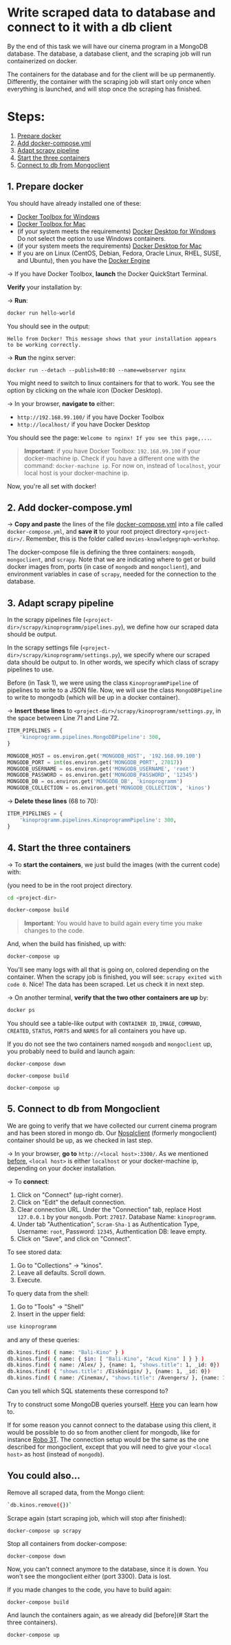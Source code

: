 # Write scraped data to database and connect to it with a db client

By the end of this task we will have our cinema program in a MongoDB database. The database, a database client, and the scraping job will run containerized on docker.

The containers for the database and for the client will be up permanently. Differently, the container with the scraping job will start only once when everything is launched, and will stop once the scraping has finished.


# Steps:

1. [Prepare docker](#step1)
2. [Add docker-compose.yml](#step2)
3. [Adapt scrapy pipeline](#step3)
4. [Start the three containers](#step4)
5. [Connect to db from Mongoclient](#step5)

## 1. Prepare docker <a name="step1"></a>

You should have already installed one of these:
* [Docker Toolbox for Windows](https://docs.docker.com/toolbox/toolbox_install_windows/#step-3-verify-your-installation)
* [Docker Toolbox for Mac](https://docs.docker.com/toolbox/toolbox_install_mac/#step-3-verify-your-installation)
* (if your system meets the requirements) [Docker Desktop for Windows](https://docs.docker.com/docker-for-windows/) Do not select the option to use Windows containers.
* (if your system meets the requirements) [Docker Desktop for Mac](https://docs.docker.com/docker-for-mac/)
* If you are on Linux (CentOS, Debian, Fedora, Oracle Linux, RHEL, SUSE, and Ubuntu), then you have the [Docker Engine](https://docs.docker.com/install/)

&#8594; If you have Docker Toolbox, **launch** the Docker QuickStart Terminal.

**Verify** your installation by:

&#8594; **Run**:

```bash
docker run hello-world
```

You should see in the output:

`Hello from Docker! This message shows that your installation appears to be working correctly.`

&#8594; **Run** the nginx server:

```
docker run --detach --publish=80:80 --name=webserver nginx
```

You might need to switch to linux containers for that to work. You see the option by clicking on the whale icon (Docker Desktop).

&#8594; In your browser, **navigate to** either:
* `http://192.168.99.100/` if you have Docker Toolbox
* `http://localhost/` if you have Docker Desktop

You should see the page: `Welcome to nginx! If you see this page,...`.

> **Important**: if you have Docker Toolbox: `192.168.99.100` if your docker-machine ip. Check if you have a different one with the command: `docker-machine ip`. For now on, instead of `localhost`, your local host is your docker-machine ip.

Now, you're all set with docker!


## 2. Add docker-compose.yml <a name="step2"></a>

&#8594; **Copy and paste** the lines of the file [docker-compose.yml](docker-compose.yml) into a file called `docker-compose.yml`, and **save it** to your root project directory `<project-dir>/`. Remember, this is the folder called `movies-knowledgegraph-workshop`.

The docker-compose file is defining the three containers: `mongodb`, `mongoclient`, and `scrapy`. Note that we are indicating where to get or build docker images from, ports (in case of `mongodb` and `mongoclient`), and environment variables in case of `scrapy`, needed for the connection to the database.


## 3. Adapt scrapy pipeline <a name="step3"></a>

In the scrapy pipelines file (`<project-dir>/scrapy/kinoprogramm/pipelines.py`), we define how our scraped data should be output.

In the scrapy settings file (`<project-dir>/scrapy/kinoprogramm/settings.py`), we specify where our scraped data should be output to. In other words, we specify which class of scrapy pipelines to use.

Before (in Task 1), we were using the class `KinoprogrammPipeline` of pipelines to write to a JSON file. Now, we will use the class `MongoDBPipeline` to write to mongodb (which will be up in a docker container).

&#8594; **Insert these lines** to `<project-dir>/scrapy/kinoprogramm/settings.py`, in the space between Line 71 and Line 72.

```python
ITEM_PIPELINES = {
    'kinoprogramm.pipelines.MongoDBPipeline': 300,
}

MONGODB_HOST = os.environ.get('MONGODB_HOST', '192.168.99.100')
MONGODB_PORT = int(os.environ.get('MONGODB_PORT', 27017))
MONGODB_USERNAME = os.environ.get('MONGODB_USERNAME', 'root')
MONGODB_PASSWORD = os.environ.get('MONGODB_PASSWORD', '12345')
MONGODB_DB = os.environ.get('MONGODB_DB', 'kinoprogramm')
MONGODB_COLLECTION = os.environ.get('MONGODB_COLLECTION', 'kinos')
```

&#8594; **Delete these lines** (68 to 70):

```python
ITEM_PIPELINES = {
    'kinoprogramm.pipelines.KinoprogrammPipeline': 300,
}
```


## 4. Start the three containers <a name="step4"></a>

&#8594; To **start the containers**, we just build the images (with the current code) with:

(you need to be in the root project directory.

```bash
cd <project-dir>
```

```bash
docker-compose build
```

> **Important**: You would have to build again every time you make changes to the code.

And, when the build has finished, up with:

```bash
docker-compose up
```

You'll see many logs with all that is going on, colored depending on the container. When the scrapy job is finished, you will see: `scrapy exited with code 0`. Nice! The data has been scraped. Let us check it in next step.

&#8594; On another terminal, **verify that the two other containers are up** by:

```bash
docker ps
```

You should see a table-like output with `CONTAINER ID`, `IMAGE`, `COMMAND`, `CREATED`, `STATUS`, `PORTS` and `NAMES` for all containers you have up.

If you do not see the two containers named `mongodb` and `mongoclient` up, you probably need to build and launch again: 

```
docker-compose down

docker-compose build

docker-compose up
```


## 5. Connect to db from Mongoclient <a name="step5"></a>

We are going to verify that we have collected our current cinema program and has been stored in mongo db. Our [Nosqlclient](https://github.com/nosqlclient/nosqlclient) (formerly mongoclient) container should be up, as we checked in last step.

&#8594; In your browser, **go to** `http://<local host>:3300/`. As we mentioned [before](#step1), `<local host>` is either `localhost` or your docker-machine ip, depending on your docker installation.

&#8594; To **connect**:
1. Click on "Connect" (up-right corner).
2. Click on "Edit" the default connection.
3. Clear connection URL. Under the "Connection" tab, replace Host `127.0.0.1` by your `mongodb`. Port: `27017`. Database Name: `kinoprogramm`.
4. Under tab "Authentication", `Scram-Sha-1` as Authentication Type, Username: `root`, Password: `12345`, Authentication DB: leave empty.
5. Click on "Save", and click on "Connect".

To see stored data:
1. Go to "Collections" -> "kinos".
2. Leave all defaults. Scroll down.
3. Execute.

To query data from the shell:
1. Go to "Tools" -> "Shell"
2. Insert in the upper field:

```bash
use kinoprogramm
```

and any of these queries:

```bash
db.kinos.find( { name: "Bali-Kino" } )
db.kinos.find( { name: { $in: [ "Bali-Kino", "Acud Kino" ] } } )
db.kinos.find( { name: /Alex/ }, {name: 1, "shows.title": 1, _id: 0})
db.kinos.find( { "shows.title": /Eiskönigin/ }, {name: 1, _id: 0})
db.kinos.find( { name: /Cinemax/, "shows.title": /Avengers/ }, {name: 1, "address.street":1, "shows.$":1, _id: 0}).pretty()
```

Can you tell which SQL statements these correspond to?

Try to construct some MongoDB queries yourself. [Here](https://docs.mongodb.com/manual/tutorial/query-documents/) you can learn how to.

If for some reason you cannot connect to the database using this client, it would be possible to do so from another client for mongodb, like for instance [Robo 3T](https://robomongo.org/). The connection setup would be the same as the one described for mongoclient, except that you will need to give your `<local host>` as host (instead of `mongodb`).


## You could also...

Remove all scraped data, from the Mongo client:

```bash
`db.kinos.remove({})`
```

Scrape again (start scraping job, which will stop after finished):

```
docker-compose up scrapy
```

Stop all containers from docker-compose:

```
docker-compose down
```

Now, you can't connect anymore to the database, since it is down. You won't see the mongoclient either (port 3300). Data is lost.

If you made changes to the code, you have to build again:

```
docker-compose build
```

And launch the containers again, as we already did [before](# Start the three containers).

```
docker-compose up
```
